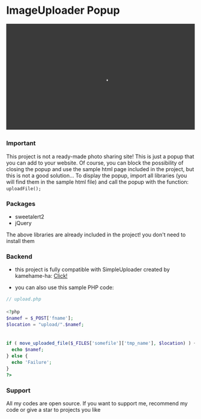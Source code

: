 # ImageUploader Popup
![](screenshots/2022-03-15-13-50-43-Trim.gif)
### Important
This project is not a ready-made photo sharing site! This is just a popup that you can add to your website. Of course, you can block the possibility of closing the popup and use the sample html page included in the project, but this is not a good solution... To display the popup, import all libraries (you will find them in the sample html file) and call the popup with the function: ```uploadFile();``` 

### Packages
* sweetalert2
* jQuery

The above libraries are already included in the project! you don't need to install them

### Backend
* this project is fully compatible with SimpleUploader created by kamehame-ha: [Click!](https://github.com/kamehame-ha/simple-uploader)

* you can also use this sample PHP code:
```php
// upload.php

<?php
$namef = $_POST['fname'];
$location = "upload/".$namef;


if ( move_uploaded_file($_FILES['somefile']['tmp_name'], $location) ) { 
  echo $namef; 
} else { 
  echo 'Failure'; 
}
?>
```

### Support
All my codes are open source. If you want to support me, recommend my code or give a star to projects you like


